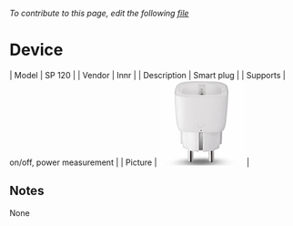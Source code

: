 
*To contribute to this page, edit the following
[file](https://github.com/Koenkk/zigbee2mqtt.io/blob/master/docgen/device_page_notes.js)*

# Device

| Model | SP 120  |
| Vendor  | Innr  |
| Description | Smart plug |
| Supports | on/off, power measurement |
| Picture | ![../images/devices/SP-120.jpg](../images/devices/SP-120.jpg) |

## Notes

None
